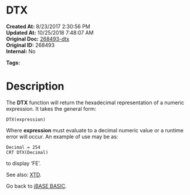 # DTX

**Created At:** 8/23/2017 2:30:56 PM  
**Updated At:** 10/25/2018 7:48:07 AM  
**Original Doc:** [268493-dtx](https://docs.jbase.com/36868-jbase-basic/268493-dtx)  
**Original ID:** 268493  
**Internal:** No  

**Tags:**
<badge text='hexadecimal representation' vertical='middle' />

# Description

The **DTX** function will return the hexadecimal representation of a numeric expression. It takes the general form:

```
DTX(expression)
```

Where **expression** must evaluate to a decimal numeric value or a runtime error will occur. An example of use may be as:

```
Decimal = 254
CRT DTX(Decimal)
```

to display ‘FE’.



See also: [XTD](./../xtd).

Go back to [jBASE BASIC](./../jbase-basic-programmers-reference-guide).
